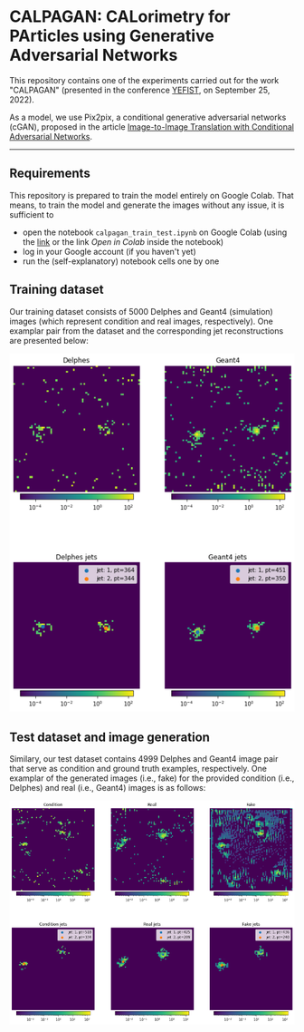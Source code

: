 # CALPAGAN: CALorimetry for PArticles using Generative Adversarial Networks

This repository contains one of the experiments carried out for the work "CALPAGAN" (presented in the conference [YEFIST](http://www.yefist.org/), on  September 25, 2022).

As a model, we use Pix2pix, a conditional generative adversarial networks (cGAN), proposed in the article [Image-to-Image Translation with Conditional Adversarial Networks](https://arxiv.org/abs/1611.07004).

---

## Requirements

This repository is prepared to train the model entirely on Google Colab. That means, to train the model and generate the images without any issue, it is sufficient to

- open the notebook `calpagan_train_test.ipynb` on Google Colab (using the [link](https://colab.research.google.com/github/byrkbrk/calpagan-experiment/blob/main/calpagan_train_test.ipynb) or the link *Open in Colab* inside the notebook)
- log in your Google account (if you haven't yet)
- run the (self-explanatory) notebook cells one by one

## Training dataset

Our training dataset consists of 5000 Delphes and Geant4 (simulation) images (which represent condition and real images, respectively). One examplar pair from the dataset and the corresponding jet reconstructions are presented below:

![delphes-geant4-jets](./images-for-readme/delphes-geant4-jets.png)

## Test dataset and image generation

Similary, our test dataset contains 4999 Delphes and Geant4 image pair that serve as condition and ground truth examples, respectively. One examplar of the generated images (i.e., fake) for the provided condition (i.e., Delphes) and real (i.e., Geant4) images is as follows:

![condition-real-fake](./images-for-readme/condition-real-fake.png)
